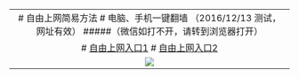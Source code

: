 <table> <tr></tr> <tr> <td colspan=2 align=center> # 自由上网简易方法 # 电脑、手机一键翻墙 （2016/12/13 测试，网址有效） #####（微信如打不开，请转到浏览器打开） </td> </tr> <tr> <td align=center>
# <a href="https://d1av2i30i5z5dz.cloudfront.net" target="_blank">自由上网入口1</a>
# <a href="https://d2hsesakh7eang.cloudfront.net" target="_blank">自由上网入口2</a>
</td> </tr> <tr> <td align=center> <img src=https://camo.githubusercontent.com/81ca426978be68652bc3660ca87554fc756a75ce/68747470733a2f2f646666766d347a64686565652e636c6f756466726f6e742e6e65742f7069632f796a66712d32303136303833316f6b2d622e706e67 /> </td> </tr>
